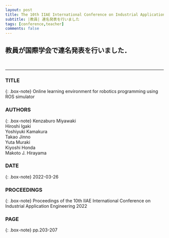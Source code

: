 ```yaml
---
layout: post
title: The 10th IIAE International Conference on Industrial Application Engineering 2022(ICIAE2022) 
subtitle: |教員| 連名発表を行いました 
tags: [conference,teacher]
comments: false
---
```

## 教員が国際学会で連名発表を行いました．
<br>
<hr>

### TITLE

{: .box-note}
Online learning environment for robotics programming using ROS simulator

### AUTHORS

{: .box-note}
Kenzaburo Miyawaki<br>
Hiroshi Igaki<br>
Yoshiyuki Kamakura<br>
Takao Jinno<br>
Yuta Muraki<br>
Kiyoshi Honda<br>
Makoto J. Hirayama

### DATE

{: .box-note}
2022-03-26


### PROCEEDINGS

{: .box-note}
Proceedings of the 10th IIAE International Conference on Industrial Application Engineering 2022

### PAGE

{: .box-note}
pp.203-207
